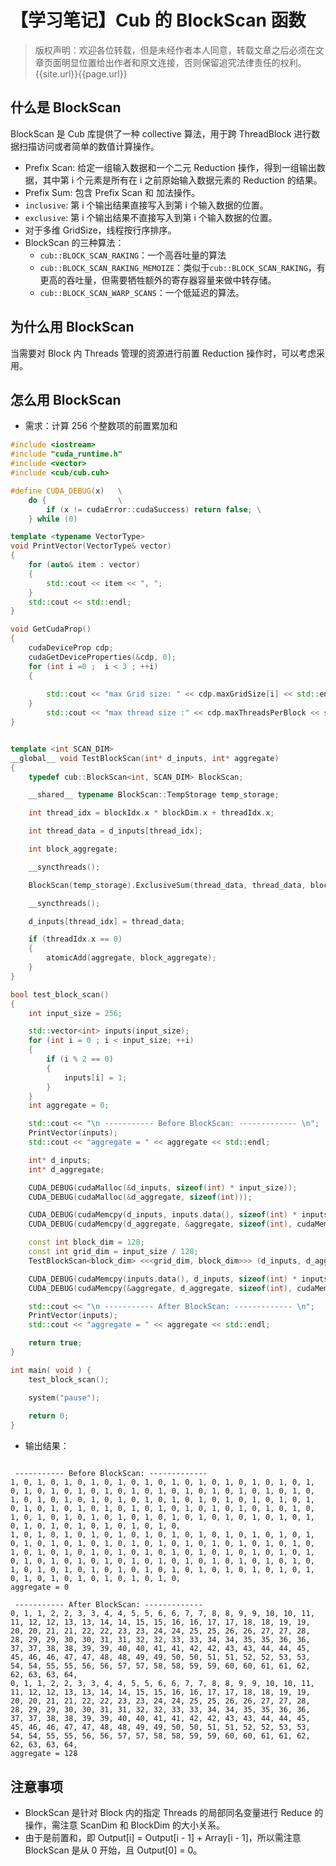 # 【学习笔记】Cub 的 BlockScan 函数

> 版权声明：欢迎各位转载，但是未经作者本人同意，转载文章之后必须在文章页面明显位置给出作者和原文连接，否则保留追究法律责任的权利。 {{site.url}}{{page.url}}

## 什么是 BlockScan
BlockScan 是 Cub 库提供了一种 collective 算法，用于跨 ThreadBlock 进行数据扫描访问或者简单的数值计算操作。

- Prefix Scan: 给定一组输入数据和一个二元 Reduction 操作，得到一组输出数据，其中第 i 个元素是所有在 i 之前原始输入数据元素的 Reduction 的结果。
- Prefix Sum: 包含 Prefix Scan 和 加法操作。
- `inclusive`: 第 i 个输出结果直接写入到第 i 个输入数据的位置。
- `exclusive`: 第 i 个输出结果不直接写入到第 i 个输入数据的位置。
- 对于多维 GridSize，线程按行序排序。
- BlockScan 的三种算法：
    - `cub::BLOCK_SCAN_RAKING`：一个高吞吐量的算法
    - `cub::BLOCK_SCAN_RAKING_MEMOIZE`：类似于`cub::BLOCK_SCAN_RAKING`，有更高的吞吐量，但需要牺牲额外的寄存器容量来做中转存储。
    - `cub::BLOCK_SCAN_WARP_SCANS`：一个低延迟的算法。

## 为什么用 BlockScan
当需要对 Block 内 Threads 管理的资源进行前置 Reduction 操作时，可以考虑采用。


## 怎么用 BlockScan

- 需求：计算 256 个整数项的前置累加和

```c++
#include <iostream>
#include "cuda_runtime.h"
#include <vector>
#include <cub/cub.cuh>

#define CUDA_DEBUG(x)	\
	do {				\
		if (x != cudaError::cudaSuccess) return false; \
	} while (0)

template <typename VectorType>
void PrintVector(VectorType& vector)
{
	for (auto& item : vector)
	{
		std::cout << item << ", ";
	}
	std::cout << std::endl;
}

void GetCudaProp()
{
	cudaDeviceProp cdp;
	cudaGetDeviceProperties(&cdp, 0);
	for (int i =0 ;  i < 3 ; ++i)
	{
		
		std::cout << "max Grid size: " << cdp.maxGridSize[i] << std::endl;
	}
		std::cout << "max thread size :" << cdp.maxThreadsPerBlock << std::endl;
}


template <int SCAN_DIM>
__global__ void TestBlockScan(int* d_inputs, int* aggregate)
{
	typedef cub::BlockScan<int, SCAN_DIM> BlockScan;

	__shared__ typename BlockScan::TempStorage temp_storage;

	int thread_idx = blockIdx.x * blockDim.x + threadIdx.x;

	int thread_data = d_inputs[thread_idx];

	int block_aggregate;

	__syncthreads();

	BlockScan(temp_storage).ExclusiveSum(thread_data, thread_data, block_aggregate);

	__syncthreads();

	d_inputs[thread_idx] = thread_data;

	if (threadIdx.x == 0)
	{
		atomicAdd(aggregate, block_aggregate);
	}
}

bool test_block_scan()
{
	int input_size = 256;

	std::vector<int> inputs(input_size);
	for (int i = 0 ; i < input_size; ++i)
	{
		if (i % 2 == 0)
		{
			inputs[i] = 1;
		}
	}
	int aggregate = 0;

	std::cout << "\n ----------- Before BlockScan: ------------- \n";
	PrintVector(inputs);
	std::cout << "aggregate = " << aggregate << std::endl;

	int* d_inputs;
	int* d_aggregate;

	CUDA_DEBUG(cudaMalloc(&d_inputs, sizeof(int) * input_size));
	CUDA_DEBUG(cudaMalloc(&d_aggregate, sizeof(int)));

	CUDA_DEBUG(cudaMemcpy(d_inputs, inputs.data(), sizeof(int) * inputs.size(), cudaMemcpyHostToDevice));
	CUDA_DEBUG(cudaMemcpy(d_aggregate, &aggregate, sizeof(int), cudaMemcpyHostToDevice));

	const int block_dim = 128;
	const int grid_dim = input_size / 128;
	TestBlockScan<block_dim> <<<grid_dim, block_dim>>> (d_inputs, d_aggregate);

	CUDA_DEBUG(cudaMemcpy(inputs.data(), d_inputs, sizeof(int) * inputs.size(), cudaMemcpyDeviceToHost));
	CUDA_DEBUG(cudaMemcpy(&aggregate, d_aggregate, sizeof(int), cudaMemcpyDeviceToHost));

	std::cout << "\n ----------- After BlockScan: ------------- \n";
	PrintVector(inputs);
	std::cout << "aggregate = " << aggregate << std::endl;

	return true;
}

int main( void ) {
	test_block_scan();

	system("pause");
	
	return 0;
}

```

- 输出结果：
```

 ----------- Before BlockScan: -------------
1, 0, 1, 0, 1, 0, 1, 0, 1, 0, 1, 0, 1, 0, 1, 0, 1, 0, 1, 0, 1, 0, 1, 0, 1, 0, 1, 0, 1, 0, 1, 0, 1, 0, 1, 0, 1, 0, 1, 0, 1, 0, 1, 0, 1, 0, 1, 0, 1, 0, 1, 0, 1, 0, 1, 0, 1, 0, 1, 0, 1, 0, 1, 0, 1, 0, 1, 0, 1, 0, 1, 0, 1, 0, 1, 0, 1, 0, 1, 0, 1, 0, 1, 0, 1, 0, 1, 0, 1, 0, 1, 0, 1, 0, 1, 0, 1, 0, 1, 0, 1, 0, 1, 0, 1, 0, 1, 0, 1, 0, 1, 0, 1, 0, 1, 0, 1, 0, 1, 0, 1, 0, 1, 0, 1, 0, 1, 0, 
1, 0, 1, 0, 1, 0, 1, 0, 1, 0, 1, 0, 1, 0, 1, 0, 1, 0, 1, 0, 1, 0, 1, 0, 1, 0, 1, 0, 1, 0, 1, 0, 1, 0, 1, 0, 1, 0, 1, 0, 1, 0, 1, 0, 1, 0, 1, 0, 1, 0, 1, 0, 1, 0, 1, 0, 1, 0, 1, 0, 1, 0, 1, 0, 1, 0, 1, 0, 1, 0, 1, 0, 1, 0, 1, 0, 1, 0, 1, 0, 1, 0, 1, 0, 1, 0, 1, 0, 1, 0, 1, 0, 1, 0, 1, 0, 1, 0, 1, 0, 1, 0, 1, 0, 1, 0, 1, 0, 1, 0, 1, 0, 1, 0, 1, 0, 1, 0, 1, 0, 1, 0, 1, 0, 1, 0, 1, 0,
aggregate = 0

 ----------- After BlockScan: -------------
0, 1, 1, 2, 2, 3, 3, 4, 4, 5, 5, 6, 6, 7, 7, 8, 8, 9, 9, 10, 10, 11, 11, 12, 12, 13, 13, 14, 14, 15, 15, 16, 16, 17, 17, 18, 18, 19, 19, 20, 20, 21, 21, 22, 22, 23, 23, 24, 24, 25, 25, 26, 26, 27, 27, 28, 28, 29, 29, 30, 30, 31, 31, 32, 32, 33, 33, 34, 34, 35, 35, 36, 36, 37, 37, 38, 38, 39, 39, 40, 40, 41, 41, 42, 42, 43, 43, 44, 44, 45, 45, 46, 46, 47, 47, 48, 48, 49, 49, 50, 50, 51, 51, 52, 52, 53, 53, 54, 54, 55, 55, 56, 56, 57, 57, 58, 58, 59, 59, 60, 60, 61, 61, 62, 62, 63, 63, 64, 
0, 1, 1, 2, 2, 3, 3, 4, 4, 5, 5, 6, 6, 7, 7, 8, 8, 9, 9, 10, 10, 11, 11, 12, 12, 13, 13, 14, 14, 15, 15, 16, 16, 17, 17, 18, 18, 19, 19, 20, 20, 21, 21, 22, 22, 23, 23, 24, 24, 25, 25, 26, 26, 27, 27, 28, 28, 29, 29, 30, 30, 31, 31, 32, 32, 33, 33, 34, 34, 35, 35, 36, 36, 37, 37, 38, 38, 39, 39, 40, 40, 41, 41, 42, 42, 43, 43, 44, 44, 45, 45, 46, 46, 47, 47, 48, 48, 49, 49, 50, 50, 51, 51, 52, 52, 53, 53, 54, 54, 55, 55, 56, 56, 57, 57, 58, 58, 59, 59, 60, 60, 61, 61, 62, 62, 63, 63, 64,
aggregate = 128

```


## 注意事项
- BlockScan 是针对 Block 内的指定 Threads 的局部同名变量进行 Reduce 的操作，需注意 ScanDim 和 BlockDim 的大小关系。
- 由于是前置和，即 Output[i] = Output[i - 1] + Array[i - 1]，所以需注意 BlockScan 是从 0 开始，且 Output[0] = 0。
